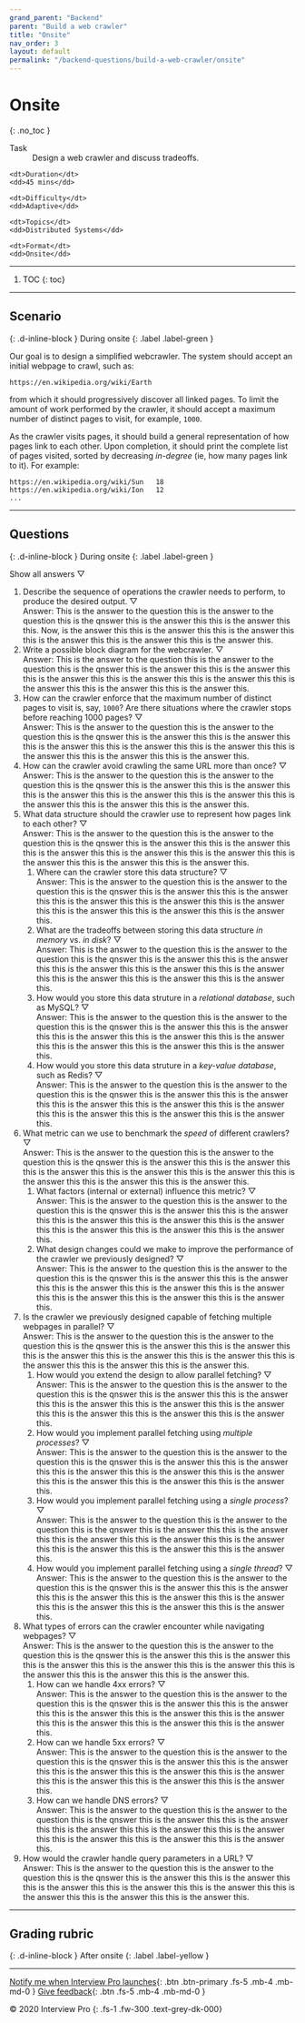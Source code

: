 ```yaml
---
grand_parent: "Backend"
parent: "Build a web crawler"
title: "Onsite"
nav_order: 3
layout: default
permalink: "/backend-questions/build-a-web-crawler/onsite"
---
```



# Onsite
{: .no_toc }

<dl>
    <dt>Task</dt>
    <dd>Design a web crawler and discuss tradeoffs.</dd>

    <dt>Duration</dt>
    <dd>45 mins</dd>

    <dt>Difficulty</dt>
    <dd>Adaptive</dd>

    <dt>Topics</dt>
    <dd>Distributed Systems</dd>

    <dt>Format</dt>
    <dd>Onsite</dd>
</dl>


--- 


1. TOC
{: toc}


---


## Scenario
{: .d-inline-block }
During onsite
{: .label .label-green }

Our goal is to design a simplified webcrawler. The system should accept an initial webpage to crawl, such as:

```
https://en.wikipedia.org/wiki/Earth
```

from which it should progressively discover all linked pages. To limit the amount of work performed by the crawler, it should accept a maximum number of distinct pages to visit, for example, `1000`.

As the crawler visits pages, it should build a general representation of how pages link to each other. Upon completion, it should print the complete list of pages visited, sorted by decreasing *in-degree* (ie, how many pages link to it). For example:

```
https://en.wikipedia.org/wiki/Sun   18
https://en.wikipedia.org/wiki/Ion   12
...
```


---


## Questions
{: .d-inline-block } 
During onsite
{: .label .label-green }

<script type="text/javascript" src="{{ "/assets/js/toggle-answer.js" | absolute_url }}"></script>
<a class="toggle-all-answers-button">Show all answers ▽</a>


1. <div class="question">Describe the sequence of operations the crawler needs to perform, to produce the desired output.
    <span class="toggle-answer-icon">▽</span>
    <div class="answer">Answer: This is the answer to the question this is the answer to the question this is the qnswer this is the answer this this is the answer this this.
    Now, is the answer this this is the answer this this is the answer this this is the answer this this is the answer this this is the answer this.</div>
    </div>

2. <div class="question">Write a possible block diagram for the webcrawler.
    <span class="toggle-answer-icon">▽</span>
    <div class="answer">Answer: This is the answer to the question this is the answer to the question this is the qnswer this is the answer this this is the answer this this is the answer this this is the answer this this is the answer this this is the answer this this is the answer this this is the answer this.</div>
    </div>

3. <div class="question">How can the crawler enforce that the maximum number of distinct pages to visit is, say, <code class="highlighter-rouge">1000</code>? Are there situations where the crawler stops before reaching 1000 pages?
    <span class="toggle-answer-icon">▽</span>
    <div class="answer">Answer: This is the answer to the question this is the answer to the question this is the qnswer this is the answer this this is the answer this this is the answer this this is the answer this this is the answer this this is the answer this this is the answer this this is the answer this.</div>
    </div>

3. <div class="question">How can the crawler avoid crawling the same URL more than once?
    <span class="toggle-answer-icon">▽</span>
    <div class="answer">Answer: This is the answer to the question this is the answer to the question this is the qnswer this is the answer this this is the answer this this is the answer this this is the answer this this is the answer this this is the answer this this is the answer this this is the answer this.</div>
    </div>

4. <div class="question">What data structure should the crawler use to represent how pages link to each other?
    <span class="toggle-answer-icon">▽</span>
    <div class="answer">Answer: This is the answer to the question this is the answer to the question this is the qnswer this is the answer this this is the answer this this is the answer this this is the answer this this is the answer this this is the answer this this is the answer this this is the answer this.</div>
    </div>

    1. <div class="question">Where can the crawler store this data structure?
        <span class="toggle-answer-icon">▽</span>
        <div class="answer">Answer: This is the answer to the question this is the answer to the question this is the qnswer this is the answer this this is the answer this this is the answer this this is the answer this this is the answer this this is the answer this this is the answer this this is the answer this.</div>
        </div>
    
    2. <div class="question">What are the tradeoffs between storing this data structure <em>in memory</em> vs. <em>in disk</em>?
        <span class="toggle-answer-icon">▽</span>
        <div class="answer">Answer: This is the answer to the question this is the answer to the question this is the qnswer this is the answer this this is the answer this this is the answer this this is the answer this this is the answer this this is the answer this this is the answer this this is the answer this.</div>
        </div>
    
    3. <div class="question">How would you store this data struture in a <em>relational database</em>, such as MySQL?
        <span class="toggle-answer-icon">▽</span>
        <div class="answer">Answer: This is the answer to the question this is the answer to the question this is the qnswer this is the answer this this is the answer this this is the answer this this is the answer this this is the answer this this is the answer this this is the answer this this is the answer this.</div>
        </div>
    
    4. <div class="question">How would you store this data struture in a <em>key-value database</em>, such as Redis?
        <span class="toggle-answer-icon">▽</span>
        <div class="answer">Answer: This is the answer to the question this is the answer to the question this is the qnswer this is the answer this this is the answer this this is the answer this this is the answer this this is the answer this this is the answer this this is the answer this this is the answer this.</div>
        </div>

5. <div class="question">What metric can we use to benchmark the <em>speed</em> of different crawlers?
    <span class="toggle-answer-icon">▽</span>
    <div class="answer">Answer: This is the answer to the question this is the answer to the question this is the qnswer this is the answer this this is the answer this this is the answer this this is the answer this this is the answer this this is the answer this this is the answer this this is the answer this.</div>
    </div>
    
    1. <div class="question">What factors (internal or external) influence this metric?
        <span class="toggle-answer-icon">▽</span>
        <div class="answer">Answer: This is the answer to the question this is the answer to the question this is the qnswer this is the answer this this is the answer this this is the answer this this is the answer this this is the answer this this is the answer this this is the answer this this is the answer this.</div>
        </div>
    
    2. <div class="question">What design changes could we make to improve the performance of the crawler we previously designed?
        <span class="toggle-answer-icon">▽</span>
        <div class="answer">Answer: This is the answer to the question this is the answer to the question this is the qnswer this is the answer this this is the answer this this is the answer this this is the answer this this is the answer this this is the answer this this is the answer this this is the answer this.</div>
        </div>

6. <div class="question">Is the crawler we previously designed capable of fetching multiple webpages in parallel?
    <span class="toggle-answer-icon">▽</span>
    <div class="answer">Answer: This is the answer to the question this is the answer to the question this is the qnswer this is the answer this this is the answer this this is the answer this this is the answer this this is the answer this this is the answer this this is the answer this this is the answer this.</div>
    </div>
    
    1. <div class="question">How would you extend the design to allow parallel fetching?
        <span class="toggle-answer-icon">▽</span>
        <div class="answer">Answer: This is the answer to the question this is the answer to the question this is the qnswer this is the answer this this is the answer this this is the answer this this is the answer this this is the answer this this is the answer this this is the answer this this is the answer this.</div>
        </div>
    
    2. <div class="question">How would you implement parallel fetching using <em>multiple processes</em>?
        <span class="toggle-answer-icon">▽</span>
        <div class="answer">Answer: This is the answer to the question this is the answer to the question this is the qnswer this is the answer this this is the answer this this is the answer this this is the answer this this is the answer this this is the answer this this is the answer this this is the answer this.</div>
        </div>
    
    3. <div class="question">How would you implement parallel fetching using a <em>single process</em>?
        <span class="toggle-answer-icon">▽</span>
        <div class="answer">Answer: This is the answer to the question this is the answer to the question this is the qnswer this is the answer this this is the answer this this is the answer this this is the answer this this is the answer this this is the answer this this is the answer this this is the answer this.</div>
        </div>
    
    4. <div class="question">How would you implement parallel fetching using a <em>single thread</em>?
        <span class="toggle-answer-icon">▽</span>
        <div class="answer">Answer: This is the answer to the question this is the answer to the question this is the qnswer this is the answer this this is the answer this this is the answer this this is the answer this this is the answer this this is the answer this this is the answer this this is the answer this.</div>
        </div>

7. <div class="question">What types of errors can the crawler encounter while navigating webpages?
    <span class="toggle-answer-icon">▽</span>
    <div class="answer">Answer: This is the answer to the question this is the answer to the question this is the qnswer this is the answer this this is the answer this this is the answer this this is the answer this this is the answer this this is the answer this this is the answer this this is the answer this.</div>
    </div>
    
    1. <div class="question">How can we handle 4xx errors?
        <span class="toggle-answer-icon">▽</span>
        <div class="answer">Answer: This is the answer to the question this is the answer to the question this is the qnswer this is the answer this this is the answer this this is the answer this this is the answer this this is the answer this this is the answer this this is the answer this this is the answer this.</div>
        </div>
    
    2. <div class="question">How can we handle 5xx errors?
        <span class="toggle-answer-icon">▽</span>
        <div class="answer">Answer: This is the answer to the question this is the answer to the question this is the qnswer this is the answer this this is the answer this this is the answer this this is the answer this this is the answer this this is the answer this this is the answer this this is the answer this.</div>
        </div>
    
    3. <div class="question">How can we handle DNS errors?
        <span class="toggle-answer-icon">▽</span>
        <div class="answer">Answer: This is the answer to the question this is the answer to the question this is the qnswer this is the answer this this is the answer this this is the answer this this is the answer this this is the answer this this is the answer this this is the answer this this is the answer this.</div>
        </div>

8. <div class="question">How would the crawler handle query parameters in a URL?
    <span class="toggle-answer-icon">▽</span>
    <div class="answer">Answer: This is the answer to the question this is the answer to the question this is the qnswer this is the answer this this is the answer this this is the answer this this is the answer this this is the answer this this is the answer this this is the answer this this is the answer this.</div>
    </div>


---


## Grading rubric
{: .d-inline-block } 
After onsite
{: .label .label-yellow }


--- 


[Notify me when Interview Pro launches](/notify-me){: .btn .btn-primary .fs-5 .mb-4 .mb-md-0 }
[Give feedback](/give-feedback){: .btn .fs-5 .mb-4 .mb-md-0 }


© 2020 Interview Pro
{: .fs-1 .fw-300 .text-grey-dk-000}

